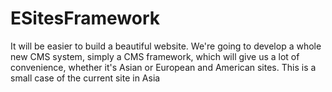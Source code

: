 # ESitesFramework
It will be easier to build a beautiful website.
We're going to develop a whole new CMS system, simply a CMS framework, which will give us a lot of convenience, whether it's Asian or European and American sites.
This is a small case of the current site in Asia
